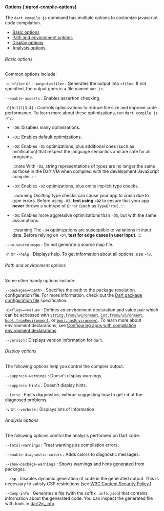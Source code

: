 #### Options {:#prod-compile-options}

The `dart compile js` command has multiple options
to customize javascript code compilation.

* [Basic options](#basic-options)
* [Path and environment options](#path-and-environment-options)
* [Display options](#display-options)
* [Analysis options](#analysis-options)

###### Basic options

Common options include:

`-o <file>` or `--output=<file>`
: Generates the output into `<file>`. 
  If not specified, the output goes in a file named `out.js`.

`--enable-asserts`
: Enables assertion checking.

`-O{0|1|2|3|4}`
: Controls optimizations to reduce file size and
  improve code performance.
  To learn more about these optimizations, 
  run `dart compile js -hv`.

  * `-O0`: Disables many optimizations.
  * `-O1`: Enables default optimizations.
  * `-O2`: Enables `-O1` optimizations, plus additional ones
    (such as minification) that respect the language semantics and
    are safe for all programs.

    :::note
    With `-O2`, string representations of types are no longer the same as
    those in the Dart VM when compiled with the development JavaScript compiler.
    :::
  * `-O3`: Enables `-O2` optimizations, plus omits implicit type checks.
    
    :::warning
    Omitting type checks can cause your app to crash due to type errors.
    Before using `-O3`, **test using `-O2`** to ensure that your app
    **never** throws a subtype of `Error` (such as `TypeError`).
    :::
  * `-O4`: Enables more aggressive optimizations than `-O3`,
    but with the same assumptions.
    
    :::warning
    The `-O4` optimizations are susceptible to variations in input data.
    Before relying on `-O4`, **test for edge cases in user input**.
    :::

`--no-source-maps`
: Do not generate a source map file.

`-h` or `--help`
: Displays help. To get information about all options, use `-hv`.


###### Path and environment options

Some other handy options include:

`--packages=<path>`
: Specifies the path to the package resolution configuration file.
  For more information, check out the
  [Dart package configuration file][] specification.

`-D<flag>=<value>`
: Defines an environment declaration and value pair
  which can be accessed with 
  [`String.fromEnvironment`][], [`int.fromEnvironment`][], 
  [`bool.fromEnvironment`][], or [`bool.hasEnvironment`][].
  To learn more about environment declarations,
  see [Configuring apps with compilation environment declarations][].

`--version`
: Displays version information for `dart`.

[Dart package configuration file]: {{site.repo.dart.lang}}/blob/main/accepted/2.8/language-versioning/package-config-file-v2.md
[`String.fromEnvironment`]: {{site.dart-api}}/dart-core/String/String.fromEnvironment.html
[`int.fromEnvironment`]: {{site.dart-api}}/dart-core/int/int.fromEnvironment.html
[`bool.fromEnvironment`]: {{site.dart-api}}/dart-core/bool/bool.fromEnvironment.html
[`bool.hasEnvironment`]: {{site.dart-api}}/dart-core/bool/bool.hasEnvironment.html
[Configuring apps with compilation environment declarations]: /guides/environment-declarations

###### Display options

The following options help you control the compiler output.

`--suppress-warnings`
: Doesn't display warnings.

`--suppress-hints`
: Doesn't display hints.

`--terse`
: Emits diagnostics, 
  without suggesting how to get rid of the diagnosed problems.

`-v` or `--verbose`
: Displays lots of information.


###### Analysis options

The following options control the analysis performed on Dart code.

`--fatal-warnings`
: Treat warnings as compilation errors.

`--enable-diagnostic-colors`
: Adds colors to diagnostic messages.

`--show-package-warnings`
: Shows warnings and hints generated from packages.

`--csp`
: Disables dynamic generation of code in the generated output.
  This is necessary to satisfy CSP restrictions
  (see [W3C Content Security Policy.](https://www.w3.org/TR/CSP/))

`--dump-info`
: Generates a file (with the suffix `.info.json`)
  that contains information about the generated code.
  You can inspect the generated file with tools in
  [dart2js_info](/go/dart2js-info).
